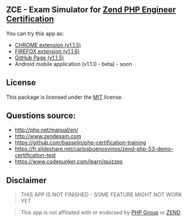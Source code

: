 ## ZCE - Exam Simulator for [Zend PHP Engineer Certification](https://www.zend.com/en/services/certification/php-certification)

You can try this app as: 

* [CHROME extension (v1.1.5)](https://chrome.google.com/webstore/detail/php-zend-certification-exam/kdjolhghoglghipajmbmlmldbpncimge)
* [FIREFOX extension (v1.1.6)](https://addons.mozilla.org/ro/firefox/addon/php-zend-certification-exam/)
* [GitHub Page (v1.1.5)](https://alceanicu.github.io/zce/)
* Android mobile application (v1.1.0 - beta) - soon

## License

This package is licensed under the [MIT](http://opensource.org/licenses/MIT) license.

## Questions source:

* http://php.net/manual/en/
* http://www.zendexam.com
* https://github.com/basselin/php-certification-training
* https://fr.slideshare.net/carlosbuenosvinos/zend-php-53-demo-certification-test
* https://www.codepunker.com/learn/quizzes

## Disclaimer

> THIS APP IS NOT FINISHED - SOME FEATURE MIGHT NOT WORK YET

> This app is not affiliated with or endorsed by [PHP Group](https://www.php.net/) or [ZEND](https://www.zend.com/en)
